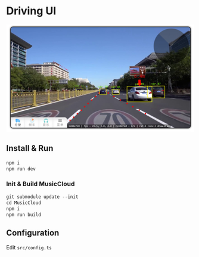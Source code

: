 # Driving UI

![driving](./res/driving.jpg)

## Install & Run

```shell
npm i
npm run dev
```

### Init & Build MusicCloud

```shell
git submodule update --init
cd MusicCloud
npm i
npm run build
```

## Configuration

Edit `src/config.ts`
